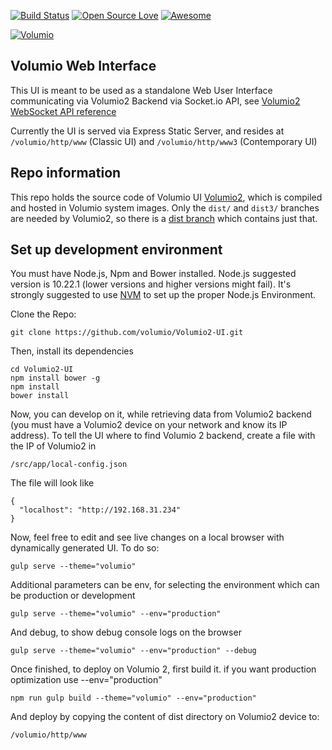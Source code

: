 [![Build Status](https://app.travis-ci.com/volumio/Volumio2-UI.svg?branch=master)](https://travis-ci.org/volumio/Volumio2-UI)
[![Open Source Love](https://badges.frapsoft.com/os/v2/open-source.png?v=103)](https://github.com/ellerbrock/open-source-badges/)
[![Awesome](https://awesome.re/badge.svg)](https://github.com/thibmaek/awesome-raspberry-pi)

[![Volumio](https://volumio.org/wp-content/uploads/2016/02/Volumio_logo_HD2000.jpg)](https://volumio.org)

## Volumio Web Interface

This UI is meant to be used as a standalone Web User Interface communicating via Volumio2 Backend via Socket.io API, see [Volumio2 WebSocket API reference](https://github.com/volumio/Volumio2/wiki/WebSockets-API-Reference)

Currently the UI is served via Express Static Server, and resides at `/volumio/http/www` (Classic UI) and `/volumio/http/www3` (Contemporary UI)

## Repo information

This repo holds the source code of Volumio UI [Volumio2](https://github.com/volumio/Volumio2), which is compiled and hosted in Volumio system images.
Only the `dist/` and `dist3/` branches are needed by Volumio2, so there is a [dist branch](https://github.com/volumio/Volumio2-UI/tree/dist) which contains just that.

## Set up development environment

You must have Node.js, Npm and Bower installed. Node.js suggested version is 10.22.1 (lower versions and higher versions might fail). It's strongly suggested to use [NVM](https://github.com/nvm-sh/nvm) to set up the proper Node.js Environment.

Clone the Repo:

```shell
git clone https://github.com/volumio/Volumio2-UI.git
```

Then, install its dependencies

```shell
cd Volumio2-UI
npm install bower -g
npm install
bower install
```

Now, you can develop on it, while retrieving data from Volumio2 backend (you must have a Volumio2 device on your network and know its IP address).
To tell the UI where to find Volumio 2 backend, create a file with the IP of Volumio2 in

```shell
/src/app/local-config.json
```

The file will look like

```shell
{
  "localhost": "http://192.168.31.234"
}
```

Now, feel free to edit and see live changes on a local browser with dynamically generated UI. To do so:

```shell
gulp serve --theme="volumio"
```

Additional parameters can be env, for selecting the environment which can be production or development

```shell
gulp serve --theme="volumio" --env="production"
```

And debug, to show debug console logs on the browser

```shell
gulp serve --theme="volumio" --env="production" --debug
```

Once finished, to deploy on Volumio 2, first build it. if you want production optimization use --env="production"

```shell
npm run gulp build --theme="volumio" --env="production"
```

And deploy by copying the content of dist directory on Volumio2 device to:

```shell
/volumio/http/www
```
